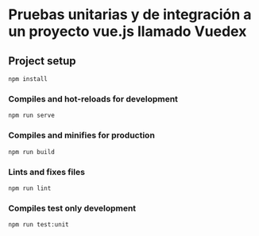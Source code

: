 #  Pruebas unitarias y de integración a un proyecto vue.js llamado Vuedex

## Project setup
```
npm install
```

### Compiles and hot-reloads for development
```
npm run serve
```

### Compiles and minifies for production
```
npm run build
```

### Lints and fixes files
```
npm run lint
```

### Compiles test only development
```
npm run test:unit
```
